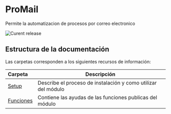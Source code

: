 # ProMail
Permite la automatizacion de procesos por correo electronico

![Curent release](https://img.shields.io/badge/Version-1.0.0.0-orange.svg)


## Estructura de la documentación

Las carpetas corresponden a los siguientes recursos de información:

| Carpeta  | Descripción  |
|:---|---|
| [Setup](Setup)  | Describe el proceso de instalación y como utilizar del módulo|
| [Funciones](Functions)  | Contiene las ayudas de las funciones publicas del módulo|
